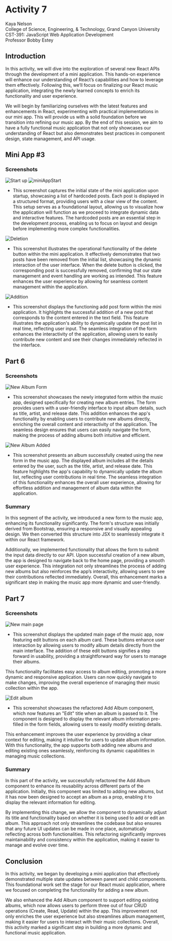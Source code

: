 # Activity 7

<!-- 1. Cover Sheet -->
Kaya Nelson \
College of Science, Engineering, & Technology, Grand Canyon University \
CST-391: JavaScript Web Application Development \
Professor Bobby Estey

## Introduction

In this activity, we will dive into the exploration of several new React APIs through the development of a mini application. This hands-on experience will enhance our understanding of React’s capabilities and how to leverage them effectively. Following this, we’ll focus on finalizing our React music application, integrating the newly learned concepts to enrich its functionality and user experience.

We will begin by familiarizing ourselves with the latest features and enhancements in React, experimenting with practical implementations in our mini app. This will provide us with a solid foundation before we transition into refining our music app. By the end of this session, we aim to have a fully functional music application that not only showcases our understanding of React but also demonstrates best practices in component design, state management, and API usage.
## Mini App #3

### Screenshots

![Start up](![miniAppStart](https://github.com/user-attachments/assets/ed196361-c219-4e2a-b3d1-543ef793191c)
) ![miniAppStart](https://github.com/user-attachments/assets/16497e63-6b23-4561-8d91-ef2bf85727ba)

- This screenshot captures the initial state of the mini application upon startup, showcasing a list of hardcoded posts. Each post is displayed in a structured format, providing users with a clear view of the content. This setup serves as a foundational layout, allowing us to visualize how the application will function as we proceed to integrate dynamic data and interactive features. The hardcoded posts are an essential step in the development process, enabling us to focus on layout and design before implementing more complex functionalities.



![Deletion](./attachments/miniAppDelete.png)
- This screenshot illustrates the operational functionality of the delete button within the mini application. It effectively demonstrates that two posts have been removed from the initial list, showcasing the dynamic interaction of the user interface. When the delete button is clicked, the corresponding post is successfully removed, confirming that our state management and event handling are working as intended. This feature enhances the user experience by allowing for seamless content management within the application.



![Addition](./attachments/miniAppAdd.png)
- This screenshot displays the functioning add post form within the mini application. It highlights the successful addition of a new post that corresponds to the content entered in the text field. This feature illustrates the application's ability to dynamically update the post list in real time, reflecting user input. The seamless integration of the form enhances the interactivity of the application, allowing users to easily contribute new content and see their changes immediately reflected in the interface.



## Part 6

### Screenshots

![New Album Form](./attachments/NewAlbumForm.png)
- This screenshot showcases the newly integrated form within the music app, designed specifically for creating new album entries. The form provides users with a user-friendly interface to input album details, such as title, artist, and release date. This addition enhances the app's functionality by enabling users to contribute new albums directly, enriching the overall content and interactivity of the application. The seamless design ensures that users can easily navigate the form, making the process of adding albums both intuitive and efficient.



![New Album Added](./attachments/NewAlbumView.png)
- This screenshot presents an album successfully created using the new form in the music app. The displayed album includes all the details entered by the user, such as the title, artist, and release date. This feature highlights the app's capability to dynamically update the album list, reflecting user contributions in real time. The seamless integration of this functionality enhances the overall user experience, allowing for effortless addition and management of album data within the application.



### Summary

In this segment of the activity, we introduced a new form to the music app, enhancing its functionality significantly. The form's structure was initially derived from Bootstrap, ensuring a responsive and visually appealing design. We then converted this structure into JSX to seamlessly integrate it within our React framework.

Additionally, we implemented functionality that allows the form to submit the input data directly to our API. Upon successful creation of a new album, the app is designed to navigate back to the home page, providing a smooth user experience. This integration not only streamlines the process of adding new albums but also reinforces the app’s interactivity, allowing users to see their contributions reflected immediately. Overall, this enhancement marks a significant step in making the music app more dynamic and user-friendly.
## Part 7

### Screenshots

![New main page](./attachments/newMain.png)
- This screenshot displays the updated main page of the music app, now featuring edit buttons on each album card. These buttons enhance user interaction by allowing users to modify album details directly from the main interface. The addition of these edit buttons signifies a step forward in usability, providing a straightforward way for users to manage their albums.

This functionality facilitates easy access to album editing, promoting a more dynamic and responsive application. Users can now quickly navigate to make changes, improving the overall experience of managing their music collection within the app.

![Edit album](./attachments/editAlbum.png)
- This screenshot showcases the refactored Add Album component, which now features an "Edit" title when an album is passed to it. The component is designed to display the relevant album information pre-filled in the form fields, allowing users to easily modify existing details.

This enhancement improves the user experience by providing a clear context for editing, making it intuitive for users to update album information. With this functionality, the app supports both adding new albums and editing existing ones seamlessly, reinforcing its dynamic capabilities in managing music collections.

### Summary

In this part of the activity, we successfully refactored the Add Album component to enhance its reusability across different parts of the application. Initially, this component was limited to adding new albums, but it has now been designed to accept an album as a prop, enabling it to display the relevant information for editing.

By implementing this change, we allow the component to dynamically adjust its title and functionality based on whether it is being used to add or edit an album. This approach not only streamlines the codebase but also ensures that any future UI updates can be made in one place, automatically reflecting across both functionalities. This refactoring significantly improves maintainability and consistency within the application, making it easier to manage and evolve over time.
## Conclusion

In this activity, we began by developing a mini application that effectively demonstrated multiple state updates between parent and child components. This foundational work set the stage for our React music application, where we focused on completing the functionality for adding a new album.

We also enhanced the Add Album component to support editing existing albums, which now allows users to perform three out of four CRUD operations (Create, Read, Update) within the app. This improvement not only enriches the user experience but also streamlines album management, making it easier for users to interact with their music collections. Overall, this activity marked a significant step in building a more dynamic and functional music application.

